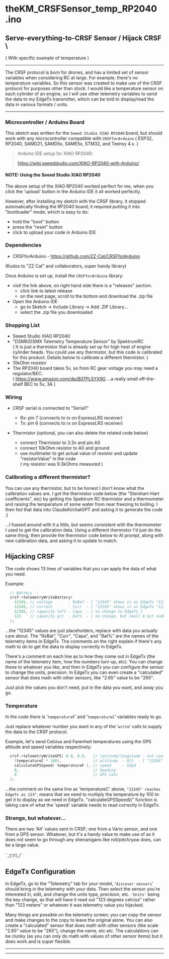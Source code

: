 # theKM_CRSFSensor_temp_RP2040 .ino

## Serve-everything-to-CRSF Sensor / Hijack CRSF \
( With specific example of temperature )

---

The CRSF protocol is born for drones, and has a limited set of sensor variables when considering
RC at large. For example, there's no temperature variables. So this sensor was created to make use of
the CRSF protocol for purposes other than stock. I would like a temperature sensor on each cylinder of
an engine, so I will use other telemetry variables to send the data to my EdgeTx transmitter,
which can be told to display/read the data in various formats / units.

---

### Microcontroller / Arduino Board
This sketch was written for the `Seeed Studio XIAO RP2040` board, but should work with any microcontroller
compatible with `CRSFforArduino` ( ESP32, RP2040, SAMD21, SAMD5x, SAME5x, STM32, and Teensy 4.x. )

> Arduino IDE setup for XIAO RP2040:
> 
> https://wiki.seeedstudio.com/XIAO-RP2040-with-Arduino/


#### NOTE: Using the Seeed Studio XIAO RP2040
The above setup of the XIAO RP2040 worked perfect for me, when you click the 'upload' button in the Arduino IDE
it all worked perfectly.

However, after installing my sketch with the CRSF library, it stopped automatically finding the RP2040
board; it required putting it into "bootloader" mode, which is easy to do:
  - hold the "boot" button
  - press the "reset" button
  - click to upload your code in Arduino IDE

### Dependencies
- CRSFforArduino - https://github.com/ZZ-Cat/CRSFforArduino

(Kudos to "ZZ Cat" and collaborators, super handy library)

Once Arduino is set up, install the `CRSFforArduino` library:
 - visit the link above, on right hand side there is a "releases" section.
   - click link to latest release
   - on the next page, scroll to the bottom and download the .zip file
 - Open the Arduino IDE
   - go to Sketch -> Include Library -> Add .ZIP Library...
   - select the .zip file you downloaded 


### Shopping List
 - Seeed Studio XIAO RP2040
 - "DSMR/DSMX Telemetry Temperature Sensor" by SpektrumRC\
   ( It is just a thermistor that is already set up for high heat of engine cylinder heads.
   You could use any thermistor, but this code is calibrated for this product. Details below
   to calibrate a different thermistor. )
 - 10kOhm resistor
 - The RP2040 board takes 5v, so from RC gear voltage you may need a regulator/BEC.\
   ( https://www.amazon.com/dp/B07PLSYX9G ...a really small off-the-shelf BEC to 5v, 3A )
   
   
### Wiring
- CRSF serial is connected to "Serial1"
  - Rx: pin 7 (connects to tx on ExpressLRS receiver)
  - Tx: pin 6 (connects to rx on ExpressLRS receiver)

- Thermistor (optional, you can also delete the related code below)
  - connect Thermistor to 3.3v and pin A0
  - connect 10kOhm resistor to A0 and ground
  - use multimeter to get actual value of resistor and update "resistorValue" in the code\
    ( my resistor was 9.3kOhms measured )

### Calibrating a different thermistor?
You can use any thermistor, but to be honest I don't know what the calibration values
are. I got the thermistor code below (the "Steinhart-Hart coefficients", etc) by getting
the Spektrum RC thermistor and a thermometer and raising the temperature of some water
from near freezing to boiling. I then fed that data into ClaudeAI/chatGPT and asking
it to generate the code :)

...I fussed around with it a little, but seems consistent
with the thermometer I used to get the calibration data. Using a different thermistor
I'd just do the same thing, then provide the thermistor code below to AI prompt, along
with new calibration data, and asking it to update to match.


## Hijacking CRSF

The code shows 13 lines of variables that you can apply the data of what you need.

Example:
```cpp
  // Battery --
  crsf->telemetryWriteBattery(
    12345, // voltage       - RxBat - [ "12345" shows in as EdgeTx "123.5" - multiply by 100 ]
    12345, // current       - Curr  - [ "12345" shows in as EdgeTx "123.4" - multiply by 100 ]
    12345, // capacity left - Capa  - [ no change to EdgeTx ]
    123    // capacity pct  - Bat%  - [ no change, but small 8 bit number, "123" is "123%" ]
  );
```

...the "12345" values are just placeholders, replace with data you actually care about. The "RxBat",
"Curr", "Capa", and "Bat%" are the names of the telemetry items in EdgeTx. The comments on the right
explain if there's any math to do to get the data to display correctly in EdgeTx.



There's a comment
on each line as to how they come out in EdgeTx (the name of the telemetry item, how the numbers turn up,
etc). You can change these to whatever you like, and then in EdgeTx you can configure the sensor to
change the units, precision. In EdgeTx you can even create a "calculated" sensor that does math with
other sensors, like "2.65" value to be "265".

Just pick the values you don't need, put in the data you want, and away you go.


### Temperature
In the code there is '`temperatureF`' and '`temperatureC`' variables ready to go.

Just replace whatever number you want in any of the '`write`' calls to supply the data to the
CRSF protocol.
 

Example, let's send Celcius and Farenheit temperatures using the GPS altitude and speed variables respectively:

```cpp
  crsf->telemetryWriteGPS( 0.0, 0.0,   // latitude/longitude - not useful for hijacking purposes
    (temperatureC * 100),              // altitude  - Alt  - [ "12345" reaches EdgeTx as 123, multiply by 100 ]
    calculateGPSSpeed( temperatureF ), // speed     - GSpd
    0,                                 // heading
    0                                  // GPS sats
  );
```
...the comment on the same line as 'temperatureC' above, `"12345" reaches EdgeTx as 123"`, means that
we need to multiply the temperature by 100 to get it to display as we need in EdgeTx. "calculateGPSSpeed()"
function is taking care of what the 'speed' variable needs to read correctly in EdgeTx.


### Strange, but whatever...
There are two 'Alt' values sent in CRSF; one from a Vario sensor, and one from a GPS sensor. Whatever, but
it's a handy value to make use of as it does not seem to go through any shenanigans like roll/pitch/yaw does,
can be a large value.

¯\_(ツ)_/¯


## EdgeTx Configuration

In EdgeTx, go to the "Telemetry" tab for your model, '`discover sensors`' should bring in the telemetry
with your data. Then select the sensor you're interested in, edit, and change the units type, precision,
etc. `'Units'` being the key change, as that will have it read out "123 degrees celcius" rather than
"123 meters" or whatever it was telemetry value you hijacked. 

Many things are possible on the telemetry screen; you can copy the sensor and make changes to the copy to
leave the original alone. You can also create a "calculated" sensor that does math with other sensors (like scale "2.65" value to
be "265"), change the name, etc etc. The calculations can be clunky (as you can only do math with values
of other sensor items) but it does work and is super flexible.

---

---


